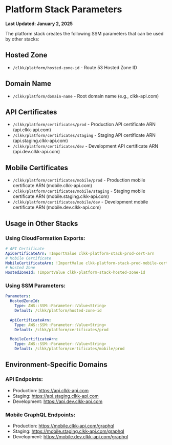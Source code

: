 # Platform Stack Parameters

**Last Updated: January 2, 2025**

The platform stack creates the following SSM parameters that can be used by other stacks:

## Hosted Zone
- `/clkk/platform/hosted-zone-id` - Route 53 Hosted Zone ID

## Domain Name
- `/clkk/platform/domain-name` - Root domain name (e.g., clkk-api.com)

## API Certificates
- `/clkk/platform/certificates/prod` - Production API certificate ARN (api.clkk-api.com)
- `/clkk/platform/certificates/staging` - Staging API certificate ARN (api.staging.clkk-api.com)
- `/clkk/platform/certificates/dev` - Development API certificate ARN (api.dev.clkk-api.com)

## Mobile Certificates
- `/clkk/platform/certificates/mobile/prod` - Production mobile certificate ARN (mobile.clkk-api.com)
- `/clkk/platform/certificates/mobile/staging` - Staging mobile certificate ARN (mobile.staging.clkk-api.com)
- `/clkk/platform/certificates/mobile/dev` - Development mobile certificate ARN (mobile.dev.clkk-api.com)

## Usage in Other Stacks

### Using CloudFormation Exports:
```yaml
# API Certificate
ApiCertificateArn: !ImportValue clkk-platform-stack-prod-cert-arn
# Mobile Certificate
MobileCertificateArn: !ImportValue clkk-platform-stack-prod-mobile-cert-arn
# Hosted Zone
HostedZoneId: !ImportValue clkk-platform-stack-hosted-zone-id
```

### Using SSM Parameters:
```yaml
Parameters:
  HostedZoneId:
    Type: AWS::SSM::Parameter::Value<String>
    Default: /clkk/platform/hosted-zone-id
    
  ApiCertificateArn:
    Type: AWS::SSM::Parameter::Value<String>
    Default: /clkk/platform/certificates/prod
    
  MobileCertificateArn:
    Type: AWS::SSM::Parameter::Value<String>
    Default: /clkk/platform/certificates/mobile/prod
```

## Environment-Specific Domains

### API Endpoints:
- Production: https://api.clkk-api.com
- Staging: https://api.staging.clkk-api.com
- Development: https://api.dev.clkk-api.com

### Mobile GraphQL Endpoints:
- Production: https://mobile.clkk-api.com/graphql
- Staging: https://mobile.staging.clkk-api.com/graphql
- Development: https://mobile.dev.clkk-api.com/graphql
